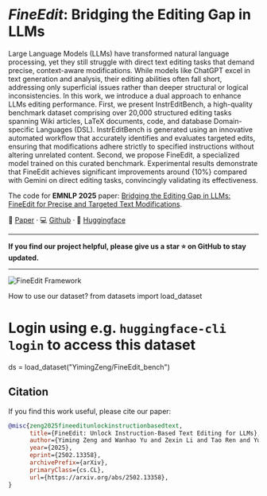 # *FineEdit*: Bridging the Editing Gap in LLMs
Large Language Models (LLMs) have transformed natural language processing, yet they still struggle with direct text editing tasks that demand precise, context-aware modifications. While models like ChatGPT excel in text generation and analysis, their editing abilities often fall short, addressing only superficial issues rather than deeper structural or logical inconsistencies. In this work, we introduce a dual approach to enhance LLMs editing performance. First, we present InstrEditBench, a high-quality benchmark dataset comprising over 20,000 structured editing tasks spanning Wiki articles, LaTeX documents, code, and database Domain-specific Languages (DSL). InstrEditBench is generated using an innovative automated workflow that accurately identifies and evaluates targeted edits, ensuring that modifications adhere strictly to specified instructions without altering unrelated content. Second, we propose FineEdit, a specialized model trained on this curated benchmark. Experimental results demonstrate that FineEdit achieves significant improvements around {10%} compared with Gemini on direct editing tasks, convincingly validating its effectiveness.


The code for **EMNLP 2025** paper: [Bridging the Editing Gap in LLMs: FineEdit for Precise and Targeted Text Modifications](https://arxiv.org/abs/2502.13358).

📄 [Paper](https://arxiv.org/abs/2502.13358) · 💻 [Github](https://github.com/StuRinDQB/FineEdit) · 🤗 [Huggingface](https://huggingface.co/datasets/Yiming1001/FineEdit_bench)

---

**If you find our project helpful, please give us a star ⭐ on GitHub to stay updated.**

---

![FineEdit Framework](https://github.com/user-attachments/assets/dde2c4d6-60be-4cbe-90b2-b3764f67410a)

How to use our dataset?
from datasets import load_dataset
# Login using e.g. `huggingface-cli login` to access this dataset
ds = load_dataset("YimingZeng/FineEdit_bench")

## Citation

If you find this work useful, please cite our paper:

```bibtex
@misc{zeng2025fineeditunlockinstructionbasedtext,
      title={FineEdit: Unlock Instruction-Based Text Editing for LLMs}, 
      author={Yiming Zeng and Wanhao Yu and Zexin Li and Tao Ren and Yu Ma and Jinghan Cao and Xiyan Chen and Tingting Yu},
      year={2025},
      eprint={2502.13358},
      archivePrefix={arXiv},
      primaryClass={cs.CL},
      url={https://arxiv.org/abs/2502.13358}, 
}
